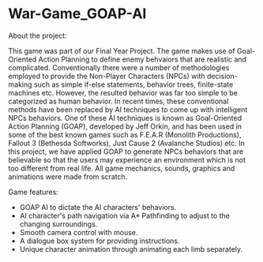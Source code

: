 # War-Game_GOAP-AI

About the project: 

This game was part of our Final Year Project. The game makes use of Goal-Oriented Action Planning to define enemy behvaiors that are realistic and complicated. Conventionally there were a number of methodologies employed to provide the Non-Player Characters (NPCs) with decision-making such as simple if-else statements, behavior trees, finite-state machines etc. However, the resulted behavior was far too simple to be categorized as human behavior. In recent times, these conventional methods have been replaced by AI techniques to come up with intelligent NPCs behaviors. One of these AI techniques is known as Goal-Oriented Action Planning (GOAP), developed by Jeff Orkin, and has been used in some of the best known games such as F.E.A.R (Monolith Productions), Fallout 3 (Bethesda Softworks), Just Cause 2 (Avalanche Studios) etc. In this project, we have applied GOAP to generate NPCs behaviors that are believable so that the users may experience an environment which is not too different from real life. All game mechanics, sounds, graphics and animations were made from scratch.

Game features:

* GOAP AI to dictate the AI characters' behaviors.
* AI character's path navigation via A* Pathfinding to adjust to the changing surroundings.
* Smooth camera control with mouse.
* A dialogue box system for providing instructions.
* Unique character animation through animating each limb separately.

